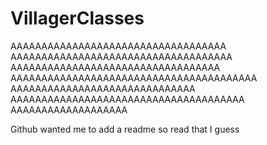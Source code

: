 # VillagerClasses
AAAAAAAAAAAAAAAAAAAAAAAAAAAAAAAAAAA
AAAAAAAAAAAAAAAAAAAAAAAAAAAAAAAAAAAA
AAAAAAAAAAAAAAAAAAAAAAAAAAAAAAAAAA
AAAAAAAAAAAAAAAAAAAAAAAAAAAAAAAAAAAAAAAA
AAAAAAAAAAAAAAAAAAAAAAAAAAAAAA
AAAAAAAAAAAAAAAAAAAAAAAAAAAAAAAAAAAAAA
AAAAAAAAAAAAAAAAAAA

Github wanted me to add a readme
so
read that I guess

